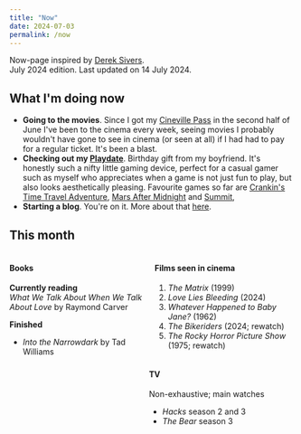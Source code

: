 ```yaml
---
title: "Now"
date: 2024-07-03
permalink: /now
---
```


Now-page inspired by <a href="https://sive.rs/nowff" target="_blank">Derek Sivers</a>. 
<br />July 2024 edition. Last updated on 14 July 2024.

## What I'm doing now

- **Going to the movies**. Since I got my <a href="https://cinevillepass.be/en-BE" target="_blank">Cineville Pass</a> in the second half of June  I've been to the cinema every week, seeing movies I probably wouldn't have gone to see in cinema (or seen at all) if I had had to pay for a regular ticket. It's been a blast.
- **Checking out my <a href="https://play.date/" target="_blank">Playdate</a>**. Birthday gift from my boyfriend. It's honestly such a nifty little gaming device, perfect for a casual gamer such as myself who appreciates when a game is not just fun to play, but also looks aesthetically pleasing. Favourite games so far are <a href="https://play.date/games/crankin/" target="_blank">Crankin's Time Travel Adventure</a>, <a href="https://play.date/games/mars-after-midnight/" target="_blank">Mars After Midnight</a> and <a href="https://play.date/games/summit/" target="_blank">Summit</a>,
- **Starting a blog**. You're on it. More about that [here](/about.md).

## This month
<div style="float: left; width: 49%;">
<h4>Books</h4>
<p><strong>Currently reading</strong> <br /><i>What We Talk About When We Talk About Love</i> by Raymond Carver</p>
<p><strong>Finished</strong></p>
  <ul>
    <li><i>Into the Narrowdark</i> by Tad Williams</li>
  </ul>
</div>
<div style="float: right; width: 49%;">
<h4>Films seen in cinema</h4>
<ol>
  <li><i>The Matrix</i> (1999)</li>
  <li><i>Love Lies Bleeding</i> (2024)</li>
  <li><i>Whatever Happened to Baby Jane?</i> (1962)</li>
  <li><i>The Bikeriders</i> (2024; rewatch)</li>
  <li><i>The Rocky Horror Picture Show</i> (1975; rewatch)</li>
</ol>
</div>
<div style="float: left; width: 49%;">
  <h4>TV</h4>
  <p>Non-exhaustive; main watches</p>
  <ul>
    <li><i>Hacks</i> season 2 and 3</li>
    <li><i>The Bear</i> season 3</li>
  </ul>
</div>
